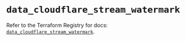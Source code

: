 # `data_cloudflare_stream_watermark`

Refer to the Terraform Registry for docs: [`data_cloudflare_stream_watermark`](https://registry.terraform.io/providers/cloudflare/cloudflare/5.8.4/docs/data-sources/stream_watermark).
